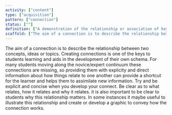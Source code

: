 ```yaml
---
activity: ["content"]
type: ["acquisition"]
pattern: ["connection"]
status: [""]
definition: ["A demonstration of the relationship or association of key concepts."]
scaffold: ["The aim of a connection is to describe the relationship between two concepts, ideas or topics. Creating connections is one of the keys to students learning and aids in the development of their own schema. For many students moving along the novice/expert continuum these connections are missing, so providing them with explicity and direct information about how things relate to one another can provide a shortcut for the learner and helps them to assimilate new information. Try and be explicit and concise when you develop your connect. Be clear as to what relates, how it relates and why it relates. it is also important to be clear to students why this relationship matters. In some instances it maybe useful to illustrate this relationship and create or develop a graphic to convey how the connection works. "]
---
```


The aim of a connection is to describe the relationship between two concepts, ideas or topics. Creating connections is one of the keys to students learning and aids in the development of their own schema. For many students moving along the novice/expert continuum these connections are missing, so providing them with explicity and direct information about how things relate to one another can provide a shortcut for the learner and helps them to assimilate new information. Try and be explicit and concise when you develop your connect. Be clear as to what relates, how it relates and why it relates. it is also important to be clear to students why this relationship matters. In some instances it maybe useful to illustrate this relationship and create or develop a graphic to convey how the connection works.
